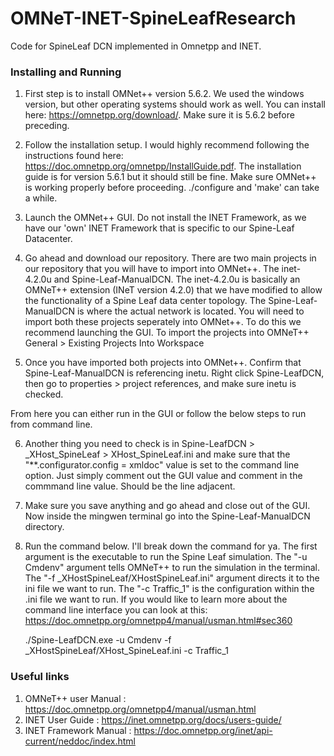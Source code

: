 # OMNeT-INET-SpineLeafResearch

Code for SpineLeaf DCN implemented in Omnetpp and INET.


### Installing and Running ###

1) First step is to install OMNet++ version 5.6.2. We used the windows version, but other operating systems should work as well.
      You can install here: https://omnetpp.org/download/. Make sure it is 5.6.2 before preceding.
      
2) Follow the installation setup. I would highly recommend following the instructions found here: https://doc.omnetpp.org/omnetpp/InstallGuide.pdf.
      The installation guide is for version 5.6.1 but it should still be fine. Make sure OMNet++ is working properly before proceeding. 
      ./configure and 'make' can take a while.
      
3) Launch the OMNet++ GUI. Do not install the INET Framework, as we have our 'own' INET Framework that is specific to our Spine-Leaf Datacenter.

4) Go ahead and download our repository. There are two main projects in our repository that you will have to import into OMNet++.
      The inet-4.2.0u and Spine-Leaf-ManualDCN. The inet-4.2.0u is basically an OMNeT++ extension (INeT version 4.2.0) that we have modified to allow the 
      functionality of a Spine Leaf data center topology. The Spine-Leaf-ManualDCN is where the actual network is located. You will need to import
      both these projects seperately into OMNet++. To do this we recommend launching the GUI. 
      To import the projects into OMNeT++ General > Existing Projects Into Workspace
      
5) Once you have imported both projects into OMNet++. Confirm that Spine-Leaf-ManualDCN is referencing inetu. Right click Spine-LeafDCN, then go to
      properties > project references, and make sure inetu is checked.
      
 From here you can either run in the GUI or follow the below steps to run from command line.

6) Another thing you need to check is in Spine-LeafDCN > _XHost_SpineLeaf > XHost_SpineLeaf.ini and make sure that the "**.configurator.config = xmldoc" value
      is set to the command line option. Just simply comment out the GUI value and comment in the commmand line value. Should be the line adjacent.
      
7) Make sure you save anything and go ahead and close out of the GUI. Now inside the mingwen terminal go into the Spine-Leaf-ManualDCN directory. 

8) Run the command below. I'll break down the command for ya. The first argument is the executable to run the Spine Leaf simulation. The "-u Cmdenv"
      argument tells OMNeT++ to run the simulation in the terminal. The "-f _XHostSpineLeaf/XHostSpineLeaf.ini" argument directs it to the ini file 
      we want to run. The "-c Traffic_1" is the configuration within the .ini file we want to run. If you would like to learn more about the command
      line interface you can look at this: https://doc.omnetpp.org/omnetpp4/manual/usman.html#sec360

      ./Spine-LeafDCN.exe -u Cmdenv -f _XHostSpineLeaf/XHost_SpineLeaf.ini -c Traffic_1
      
      
### Useful links ####

1) OMNeT++ user Manual : https://doc.omnetpp.org/omnetpp4/manual/usman.html
2) INET User Guide : https://inet.omnetpp.org/docs/users-guide/
3) INET Framework Manual : https://doc.omnetpp.org/inet/api-current/neddoc/index.html

